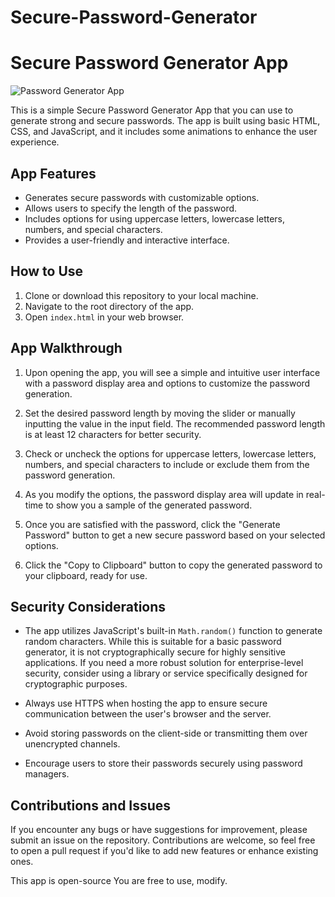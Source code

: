 # Secure-Password-Generator

# Secure Password Generator App

![Password Generator App](../assets/images/apppreview.png)

This is a simple Secure Password Generator App that you can use to generate strong and secure passwords. The app is built using basic HTML, CSS, and JavaScript, and it includes some animations to enhance the user experience.

##  App Features

- Generates secure passwords with customizable options.
- Allows users to specify the length of the password.
- Includes options for using uppercase letters, lowercase letters, numbers, and special characters.
- Provides a user-friendly and interactive interface.

## How to Use

1. Clone or download this repository to your local machine.
2. Navigate to the root directory of the app.
3. Open `index.html` in your web browser.

## App Walkthrough

1. Upon opening the app, you will see a simple and intuitive user interface with a password display area and options to customize the password generation.

2. Set the desired password length by moving the slider or manually inputting the value in the input field. The recommended password length is at least 12 characters for better security.

3. Check or uncheck the options for uppercase letters, lowercase letters, numbers, and special characters to include or exclude them from the password generation.

4. As you modify the options, the password display area will update in real-time to show you a sample of the generated password.

5. Once you are satisfied with the password, click the "Generate Password" button to get a new secure password based on your selected options.

6. Click the "Copy to Clipboard" button to copy the generated password to your clipboard, ready for use.

## Security Considerations

- The app utilizes JavaScript's built-in `Math.random()` function to generate random characters. While this is suitable for a basic password generator, it is not cryptographically secure for highly sensitive applications. If you need a more robust solution for enterprise-level security, consider using a library or service specifically designed for cryptographic purposes.

- Always use HTTPS when hosting the app to ensure secure communication between the user's browser and the server.

- Avoid storing passwords on the client-side or transmitting them over unencrypted channels.

- Encourage users to store their passwords securely using password managers.

## Contributions and Issues

If you encounter any bugs or have suggestions for improvement, please submit an issue on the repository. Contributions are welcome, so feel free to open a pull request if you'd like to add new features or enhance existing ones.


This app is open-source  You are free to use, modify.
